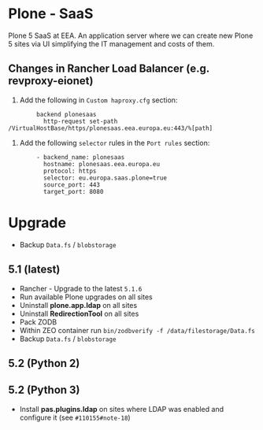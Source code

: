 # Plone - SaaS

Plone 5 SaaS at EEA. An application server where we can create new Plone 5 sites via UI simplifying the IT management and costs of them.

## Changes in Rancher Load Balancer (e.g. revproxy-eionet)

1. Add the following in `Custom haproxy.cfg` section:
```
        backend plonesaas
          http-request set-path /VirtualHostBase/https/plonesaas.eea.europa.eu:443/%[path]
```

1. Add the following `selector` rules in the `Port rules` section:

```
        - backend_name: plonesaas
          hostname: plonesaas.eea.europa.eu
          protocol: https
          selector: eu.europa.saas.plone=true
          source_port: 443
          target_port: 8080
```

# Upgrade

* Backup `Data.fs` / `blobstorage`

## 5.1 (latest)

* Rancher - Upgrade to the latest `5.1.6`
* Run available Plone upgrades on all sites
* Uninstall **plone.app.ldap** on all sites
* Uninstall **RedirectionTool** on all sites
* Pack ZODB
* Within ZEO container run `bin/zodbverify -f /data/filestorage/Data.fs`
* Backup `Data.fs` / `blobstorage`

## 5.2 (Python 2)

## 5.2 (Python 3)

* Install **pas.plugins.ldap** on sites where LDAP was enabled and configure it (see `#110155#note-18`)
